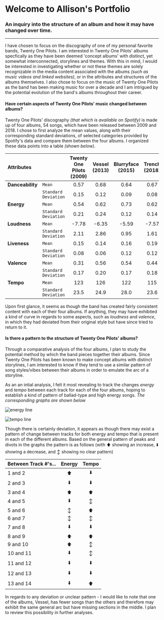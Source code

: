 # Welcome to Allison's Portfolio

### An inquiry into the structure of an album and how it may have changed over time.

------------------------------------------------------------------

I have chosen to focus on the discography of one of my personal favorite bands, Twenty One Pilots. I am interested in Twenty One Pilots' albums specfically as they have been deemed 'concept albums' with distinct, yet somewhat interconnected, storylines and themes. With this in mind, I would be interested in investigating whether or not these themes are solely recognizable in the media content associated with the albums *(such as music videos and linked websites)*, or in the attributes and structures of the albums themselves.
I also chose to focus on the music of Twenty One Pilots as the band has been making music for over a decade and I am intrigued by the potential evolution of the band's albums throughout their career. 


#### **Have certain aspects of Twenty One Pilots' music changed between albums?**

Twenty One Pilots' discography *(that which is available on Spotify)* is made up of four albums, 54 songs, which have been released between 2009 and 2018. I chose to first analyze the mean values, along with their corresponding standard deviations, of selected categories provided by Spotify's data and compare them between the four albums. I organized these data points into a table *(shown below)*.

| Attributes | | Twenty One Pilots (2009) | Vessel (2013) | Blurryface (2015) | Trench (2018) |
| :--------- |:-- | :----------------------: | :-----------: | :---------------: | :-----------: |
| **Danceability** | `Mean` | 0.57 | 0.68 | 0.64 | 0.67 |
|  | `Standard Deviation` | 0.15 | 0.12 | 0.09 | 0.08 |
| **Energy** | `Mean` | 0.54 | 0.62 | 0.73 | 0.62 |
|  | `Standard Deviation` | 0.21 | 0.24 | 0.12 | 0.14 |
| **Loudness** | `Mean` | -7.78 | -6.35 | -5.59 | -7.57 |
|  | `Standard Deviation` | 2.11 | 2.86 | 0.95 | 1.61 |
| **Liveness** | `Mean` | 0.15 | 0.14 | 0.16 | 0.19 |
|  | `Standard Deviation` | 0.08 | 0.06 | 0.12 | 0.12 |
| **Valence** | `Mean` | 0.31 | 0.56 | 0.54 | 0.44 |
|  | `Standard Deviation` | 0.17 | 0.20 | 0.17 | 0.18 |
| **Tempo** | `Mean` | 123 | 126 | 122 | 115 |
|  | `Standard Deviation` | 23.5 | 24.9 | 28.0 | 23.6 |

Upon first glance, it seems as though the band has created fairly consistent content with each of their four albums. If anything, they may have exhibited a kind of curve in regards to some aspects, such as *loudness* and *valence*, in which they had deviated from their original style but have since tried to return to it. 


#### **Is there a pattern to the structure of Twenty One Pilots' albums?**
Through a comparative analysis of the four albums, I plan to study the potential method by which the band pieces together their albums. Since Twenty One Pilots has been known to make concept albums with distinct storylines, I am interested to know if they tend to use a similar pattern of song styles/vibes between their albums in order to emulate the arc of a storyline.

As an an intial analysis, I felt it most revealing to track the changes *energy* and *tempo* between each track for each of the four albums, hoping to establish a kind of pattern of ballad-type and high energy songs. *The corresponding graphs are shown below*

![energy line](https://user-images.githubusercontent.com/60647028/74754427-df56a100-5271-11ea-9125-8f06fbd304ab.png)

![tempo line](https://user-images.githubusercontent.com/60647028/74755037-d1ede680-5272-11ea-86e0-d22d93645e57.png)

Though there is certainly deviation, it appears as though there may exist a pattern of change between tracks for both energy and tempo that is present in each of the different albums. Based on the general pattern of peaks and divots in the graphs the pattern is as follows (with :arrow_up: showing an increase, :arrow_down: showing a decrease, and :arrow_up_down: showing no clear pattern)

| Between Track #'s... | Energy | Tempo |
| :------------------- | :----: | :---: |
| 1 and 2 | :arrow_up: | :arrow_down: |
| 2 and 3 | :arrow_down: | :arrow_down: |
| 3 and 4 | :arrow_up: | :arrow_up: |
| 4 and 5 | :arrow_down: | :arrow_up_down: |
| 5 and 6 | :arrow_up_down: | :arrow_up: |
| 6 and 7 | :arrow_up_down: | :arrow_up_down: |
| 7 and 8 | :arrow_down: | :arrow_down: |
| 8 and 9 | :arrow_up: | :arrow_up: |
| 9 and 10 | :arrow_up: | :arrow_up_down: |
| 10 and 11 | :arrow_down: | :arrow_up_down: |
| 11 and 12 | :arrow_down: | :arrow_down: |
| 12 and 13 | :arrow_down: | :arrow_down: |
| 13 and 14 | :arrow_down: | :arrow_up: |

In regards to any deviation or unclear pattern - I would like to note that one of the albums, Vessel, has fewer songs than the others and therefore may exhibit the same general arc but have missing sections in the middle. I plan to review this possibility in further analyses. 
